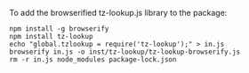 To add the browserified tz-lookup.js library to the package:

```
npm install -g browserify
npm install tz-lookup
echo "global.tzlookup = require('tz-lookup');" > in.js
browserify in.js -o inst/tz-lookup/tz-lookup-browserify.js
rm -r in.js node_modules package-lock.json 
```
